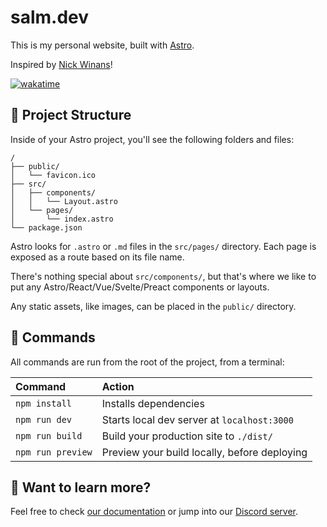 # salm.dev

This is my personal website, built with [Astro](https://astro.build).

Inspired by [Nick Winans](https://github.com/Nicell)! 

[![wakatime](https://wakatime.com/badge/user/66fd5568-da32-466f-8a36-c16978837bac/project/37b22ca2-f72b-4646-80a0-1fc8c3f740d9.svg)](https://wakatime.com/badge/user/66fd5568-da32-466f-8a36-c16978837bac/project/37b22ca2-f72b-4646-80a0-1fc8c3f740d9)

## 🚀 Project Structure

Inside of your Astro project, you'll see the following folders and files:

```
/
├── public/
│   └── favicon.ico
├── src/
│   ├── components/
│   │   └── Layout.astro
│   └── pages/
│       └── index.astro
└── package.json
```

Astro looks for `.astro` or `.md` files in the `src/pages/` directory. Each page is exposed as a route based on its file name.

There's nothing special about `src/components/`, but that's where we like to put any Astro/React/Vue/Svelte/Preact components or layouts.

Any static assets, like images, can be placed in the `public/` directory.

## 🧞 Commands

All commands are run from the root of the project, from a terminal:

| Command           | Action                                       |
| :---------------- | :------------------------------------------- |
| `npm install`     | Installs dependencies                        |
| `npm run dev`     | Starts local dev server at `localhost:3000`  |
| `npm run build`   | Build your production site to `./dist/`      |
| `npm run preview` | Preview your build locally, before deploying |

## 👀 Want to learn more?

Feel free to check [our documentation](https://docs.astro.build) or jump into our [Discord server](https://astro.build/chat).
